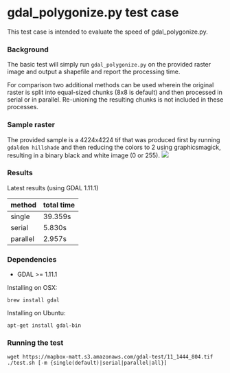 # gdal_polygonize.py test case
This test case is intended to evaluate the speed of gdal_polygonize.py.

### Background
The basic test will simply run `gdal_polygonize.py` on the provided raster image and output a shapefile and report the processing time.

For comparison two additional methods can be used wherein the original raster is split into equal-sized chunks (8x8 is default) and then processed in serial or in parallel. Re-unioning the resulting chunks is not included in these processes.

### Sample raster
The provided sample is a 4224x4224 tif that was produced first by running `gdaldem hillshade` and then reducing the colors to 2 using graphicsmagick, resulting in a binary black and white image (0 or 255).
![](https://cloud.githubusercontent.com/assets/843058/6859455/476fe9ba-d3d6-11e4-8f3e-4445e0396f13.jpg)

### Results

Latest results (using GDAL 1.11.1)

method | total time
----- | -----
single | 39.359s
serial | 5.830s
parallel | 2.957s


### Dependencies
- GDAL >= 1.11.1

Installing on OSX:

`brew install gdal`

Installing on Ubuntu:

`apt-get install gdal-bin`

### Running the test

```
wget https://mapbox-matt.s3.amazonaws.com/gdal-test/11_1444_804.tif
./test.sh [-m {single(default)|serial|parallel|all}]
```
